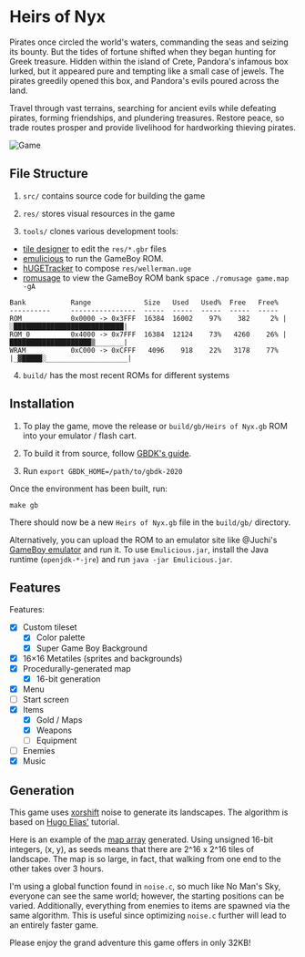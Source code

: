 # Heirs of Nyx

Pirates once circled the world's waters, commanding the seas and seizing its bounty. But the tides of fortune shifted when they began hunting for Greek treasure. Hidden within the island of Crete, Pandora's infamous box lurked, but it appeared pure and tempting like a small case of jewels. The pirates greedily opened this box, and Pandora's evils poured across the land.

Travel through vast terrains, searching for ancient evils while defeating pirates, forming friendships, and plundering treasures. Restore peace, so trade routes prosper and provide livelihood for hardworking thieving pirates.

![Game](https://user-images.githubusercontent.com/25377399/172053980-c3f2679d-a197-48eb-8b48-7f0d4c334005.png)

## File Structure

1. `src/` contains source code for building the game

2. `res/` stores visual resources in the game

3. `tools/` clones various development tools:
  - [tile designer](https://github.com/gbdk-2020/GBTD_GBMB/releases/) to edit the `res/*.gbr` files
  - [emulicious](https://emulicious.net/) to run the GameBoy ROM.
  - [hUGETracker](https://nickfa.ro/index.php/HUGETracker) to compose `res/wellerman.uge`
  - [romusage](https://github.com/bbbbbr/romusage) to view the GameBoy ROM bank space `./romusage game.map -gA`

```shell
Bank           Range             Size   Used   Used%  Free   Free% 
----------     ----------------  -----  -----  -----  -----  -----
ROM            0x0000 -> 0x3FFF  16384  16002    97%    382     2% |░███████████████████████████|
ROM_0          0x4000 -> 0x7FFF  16384  12124    73%   4260    26% |████████████████████▒_______|
WRAM           0xC000 -> 0xCFFF   4096    918    22%   3178    77% |_▓█████░____________________|
```

4. `build/` has the most recent ROMs for different systems

## Installation

1. To play the game, move the release or `build/gb/Heirs of Nyx.gb` ROM into your emulator / flash cart.

2. To build it from source, follow [GBDK's guide](https://github.com/gbdk-2020/gbdk-2020#build-instructions).

3. Run `export GBDK_HOME=/path/to/gbdk-2020`

Once the environment has been built, run:

```shell
make gb
```

There should now be a new `Heirs of Nyx.gb` file in the `build/gb/` directory.

Alternatively, you can upload the ROM to an emulator site like @Juchi's [GameBoy emulator](https://juchi.github.io/gameboy.js/) and run it. To use `Emulicious.jar`, install the Java runtime (`openjdk-*-jre`) and run `java -jar Emulicious.jar`.

## Features

Features:

- [x] Custom tileset
  - [x] Color palette
  - [x] Super Game Boy Background
- [x] 16×16 Metatiles (sprites and backgrounds)
- [x] Procedurally-generated map
  - [x] 16-bit generation
- [x] Menu
- [ ] Start screen
- [x] Items
  - [x] Gold / Maps
  - [x] Weapons
  - [ ] Equipment
- [ ] Enemies
- [x] Music

## Generation

This game uses [xorshift](https://wikipedia.org/wiki/Xorshift) noise to generate its landscapes. The algorithm is based on [Hugo Elias'](https://web.archive.org/web/20160303203643/http://freespace.virgin.net/hugo.elias/models/m_perlin.htm) tutorial.

Here is an example of the [map array](tools/noise.pdf) generated. Using unsigned 16-bit integers, (x, y), as seeds means that there are 2^16 x 2^16 tiles of landscape. The map is so large, in fact, that walking from one end to the other takes over 3 hours.

I'm using a global function found in `noise.c`, so much like No Man's Sky, everyone can see the same world; however, the starting positions can be varied. Additionally, everything from enemies to items are spawned via the same algorithm. This is useful since optimizing `noise.c` further will lead to an entirely faster game.

Please enjoy the grand adventure this game offers in only 32KB!
